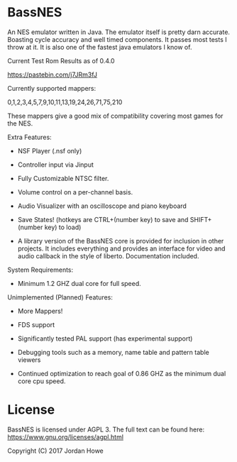 # BassNES
An NES emulator written in Java. The emulator itself is pretty darn accurate. Boasting cycle accuracy and well timed components. It passes most tests I throw at it. It is also one of the fastest java emulators I know of.

Current Test Rom Results as of 0.4.0

https://pastebin.com/j7JRm3fJ



Currently supported mappers:

0,1,2,3,4,5,7,9,10,11,13,19,24,26,71,75,210

These mappers give a good mix of compatibility covering most games for the NES.



Extra Features:

- NSF Player (.nsf only)

- Controller input via Jinput

- Fully Customizable NTSC filter.

- Volume control on a per-channel basis.

- Audio Visualizer with an oscilloscope and piano keyboard

- Save States! (hotkeys are CTRL+(number key) to save and SHIFT+(number key) to load)

- A library version of the BassNES core is provided for inclusion in other projects. It includes
everything and provides an interface for video and audio callback in the style of liberto. Documentation included.



System Requirements:

- Minimum 1.2 GHZ dual core for full speed.




Unimplemented (Planned) Features: 

- More Mappers!

- FDS support

- Significantly tested PAL support (has experimental support)

- Debugging tools such as a memory, name table and pattern table viewers

- Continued optimization to reach goal of 0.86 GHZ as the minimum dual core cpu speed.



# License

BassNES is licensed under AGPL 3. The full text can be found here: https://www.gnu.org/licenses/agpl.html

Copyright (C) 2017 Jordan Howe